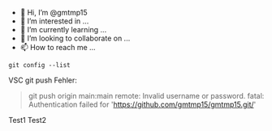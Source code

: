 - 👋 Hi, I’m @gmtmp15
- 👀 I’m interested in ...
- 🌱 I’m currently learning ...
- 💞️ I’m looking to collaborate on ...
- 📫 How to reach me ...

<!---
gmtmp15/gmtmp15 is a ✨ special ✨ repository because its `README.md` (this file) appears on your GitHub profile.
You can click the Preview link to take a look at your changes.
--->

```
git config --list
```

VSC 
git push <remote> <branch>
Fehler:
> git push origin main:main
remote: Invalid username or password.
fatal: Authentication failed for 'https://github.com/gmtmp15/gmtmp15.git/'

Test1
Test2

